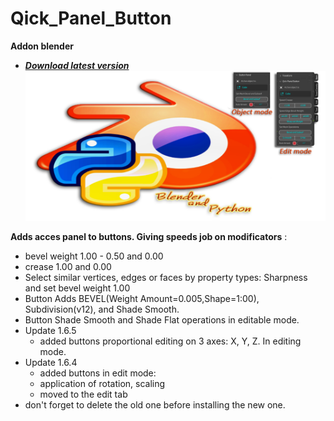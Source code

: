 # Qick_Panel_Button
**Addon blender**
* ***[Download latest version](https://github.com/Constantyn6487/Qick-Panel-Button/raw/main/old/Qick_Panel_Button164.zip)***
![Header](Image.png)

**Adds acces panel to buttons. Giving speeds job on modificators** :

* bevel weight 1.00 - 0.50 and 0.00
* crease 1.00 and 0.00
* Select similar vertices, edges or faces by property types: Sharpness and set bevel weight 1.00
* Button Adds BEVEL(Weight Amount=0.005,Shape=1:00), Subdivision(v12), and Shade Smooth.
* Button Shade Smooth and Shade Flat operations in editable mode.
* Update 1.6.5
  - added buttons proportional editing on 3 axes: X, Y, Z.  In editing mode.
* Update 1.6.4
  - added buttons in edit mode:
  - application of rotation, scaling
  - moved to the edit tab
* don't forget to delete the old one before installing the new one.
